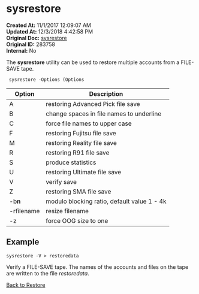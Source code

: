 # sysrestore

**Created At:** 11/1/2017 12:09:07 AM  
**Updated At:** 12/3/2018 4:42:58 PM  
**Original Doc:** [sysrestore](https://docs.jbase.com/49275-restore/sysrestore)  
**Original ID:** 283758  
**Internal:** No  

The **sysrestore** utility can be used to restore multiple accounts from a FILE-SAVE tape.

```
 sysrestore -Options (Options
```

| Option | Description |
| --- | --- |
| A | restoring Advanced Pick file save |
| B | change spaces in file names to underline |
| C | force file names to upper case |
| F | restoring Fujitsu file save |
| M | restoring Reality file save |
| R | restoring R91 file save |
| S | produce statistics |
| U | restoring Ultimate file save |
| V | verify save |
| Z | restoring SMA file save |
| -b**n** | modulo blocking ratio, default value 1 - 4k |
| -rfilename | resize filename |
| -z | force OOG size to one |

## Example

```
sysrestore -V > restoredata
```

Verify a FILE-SAVE tape. The names of the accounts and files on the tape are written to the file *restoredata*.

[Back to Restore](./../README.md)
